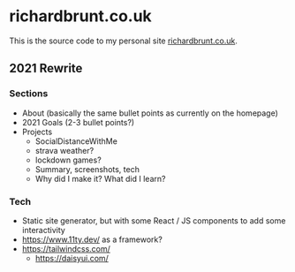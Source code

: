 # richardbrunt.co.uk

This is the source code to my personal site [richardbrunt.co.uk](http://richardbrunt.co.uk).

## 2021 Rewrite

### Sections

- About (basically the same bullet points as currently on the homepage)
- 2021 Goals (2-3 bullet points?)
- Projects
    - SocialDistanceWithMe
    - strava weather?
    - lockdown games?
    - Summary, screenshots, tech
    - Why did I make it? What did I learn?

### Tech
- Static site generator, but with some React / JS components to add some interactivity
- https://www.11ty.dev/ as a framework?
- https://tailwindcss.com/
    - https://daisyui.com/ 